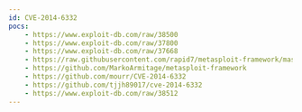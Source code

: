 ```yaml
---
id: CVE-2014-6332
pocs:
    - https://www.exploit-db.com/raw/38500
    - https://www.exploit-db.com/raw/37800
    - https://www.exploit-db.com/raw/37668
    - https://raw.githubusercontent.com/rapid7/metasploit-framework/master/modules/exploits/windows/browser/ms14_064_ole_code_execution.rb
    - https://github.com/MarkoArmitage/metasploit-framework
    - https://github.com/mourr/CVE-2014-6332
    - https://github.com/tjjh89017/cve-2014-6332
    - https://www.exploit-db.com/raw/38512
---
```

